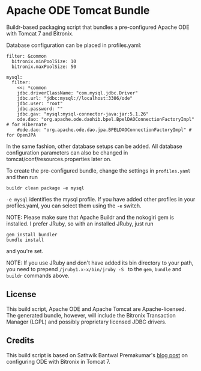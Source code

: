 Apache ODE Tomcat Bundle
========================

Buildr-based packaging script that bundles a pre-configured Apache ODE with Tomcat 7 and Bitronix.

Database configuration can be placed in profiles.yaml:

	filter: &common
	  bitronix.minPoolSize: 10
	  bitronix.maxPoolSize: 50

	mysql:
	  filter:
	    <<: *common
	    jdbc.driverClassName: "com.mysql.jdbc.Driver"
	    jdbc.url: "jdbc:mysql://localhost:3306/ode"
	    jdbc.user: "root"
	    jdbc.password: ""
	    jdbc.gav: "mysql:mysql-connector-java:jar:5.1.26"
	    ode.dao: "org.apache.ode.daohib.bpel.BpelDAOConnectionFactoryImpl" # for Hibernate
	    #ode.dao: "org.apache.ode.dao.jpa.BPELDAOConnectionFactoryImpl" # for OpenJPA

In the same fashion, other database setups can be added. All database configuration parameters can also
be changed in tomcat/conf/resources.properties later on.

To create the pre-configured bundle, change the settings in `profiles.yaml` and then run

    buildr clean package -e mysql

`-e mysql` identifies the mysql profile. If you have added other profiles in your profiles.yaml, you can select them using the `-e` switch.

NOTE: Please make sure that Apache Buildr and the nokogiri gem is installed. I prefer JRuby, so with an installed JRuby, just run

    gem install bundler
    bundle install

and you're set.

NOTE: If you use JRuby and don't have added its bin directory to your path, you need to prepend `/jruby1.x-x/bin/jruby -S ` to the `gem`, `bundle` and `buildr` commands above.

## License
This build script, Apache ODE and Apache Tomcat are Apache-licensed. The generated bundle, however, will include the Bitronix Transaction Manager (LGPL) and possibly proprietary licensed JDBC drivers.

## Credits
This build script is based on Sathwik Bantwal Premakumar's [blog post](http://sathwikbp.blogspot.de/2013/09/apache-ode-on-tomcat-7-with-bitronix.html) on configuring ODE with Bitronix in Tomcat 7.
